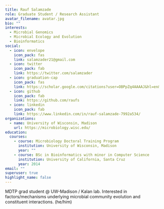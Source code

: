 ```yaml
---
title: Rauf Salamzade
role: Graduate Student / Research Assistant
avatar_filename: avatar.jpg
bio: ""
interests:
  - Microbial Genomics
  - Microbial Ecology and Evolution
  - Bioinformatics
social:
  - icon: envelope
    icon_pack: fas
    link: salamzader21@gmail.com
  - icon: twitter
    icon_pack: fab
    link: https://twitter.com/salamzader
  - icon: graduation-cap
    icon_pack: fas
    link: https://scholar.google.com/citations?user=OBPpZq4AAAAJ&hl=en&oi=ao
  - icon: github
    icon_pack: fab
    link: https://github.com/raufs
  - icon: linkedin
    icon_pack: fab
    link: https://www.linkedin.com/in/rauf-salamzade-7992a534/
organizations:
  - name: University of Wisconsin, Madison
    url: https://microbiology.wisc.edu/
education:
  courses:
    - course: Microbiology Doctoral Training Program
      institution: University of Wisconsin, Madison
      year: ""
    - course: BSc in Bioinformatics with minor in Computer Science
      institution: University of California, Santa Cruz
      year: 2014
email: ""
superuser: true
highlight_name: false
---
```

MDTP grad student @ UW-Madison / Kalan lab. Interested in factors/mechanisms underlying microbial community evolution and constituent interactions. (he/him)